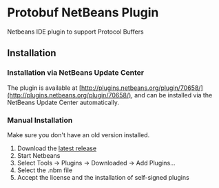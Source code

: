 # Protobuf NetBeans Plugin
Netbeans IDE plugin to support Protocol Buffers

## Installation

### Installation via NetBeans Update Center
The plugin is available at [http://plugins.netbeans.org/plugin/70658/](http://plugins.netbeans.org/plugin/70658/), and can be installed via the NetBeans Update Center automatically.

### Manual Installation
Make sure you don't have an old version installed.

1. Download the [latest release](http://plugins.netbeans.org/plugin/70658/)
3. Start Netbeans
4. Select Tools -> Plugins -> Downloaded -> Add Plugins...
5. Select the .nbm file
6. Accept the license and the installation of self-signed plugins
